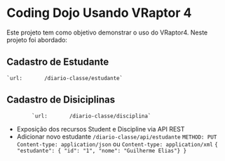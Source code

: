 Coding Dojo Usando VRaptor 4
============================

Este projeto tem como objetivo demonstrar o uso do VRaptor4. Neste projeto foi abordado:

Cadastro de Estudante 
---------------------
    `url:       /diario-classe/estudante`

Cadastro de Disiciplinas
------------------------
            `url:       /diario-classe/disciplina`
* Exposição dos recursos Student e Discipline via API REST
 * Adicionar novo estudante `/diario-classe/api/estudante`
      `METHOD: PUT`
      `Content-type: application/json` ou `Content-type: application/xml`
      `{ "estudante": { "id": "1", "nome": "Guilherme Elias"} }` 
